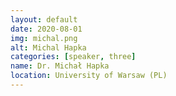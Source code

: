 ```yaml
---
layout: default
date: 2020-08-01
img: michal.png
alt: Michal Hapka
categories: [speaker, three]
name: Dr. Michał Hapka
location: University of Warsaw (PL)
---
```


